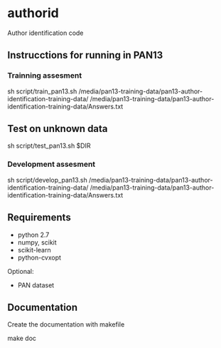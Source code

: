 authorid
========

Author identification code

Instrucctions for running in PAN13
----------------------------------

### Trainning assesment

  sh script/train_pan13.sh /media/pan13-training-data/pan13-author-identification-training-data/ /media/pan13-training-data/pan13-author-identification-training-data/Answers.txt


## Test on unknown data

  sh script/test_pan13.sh $DIR
  

### Development assesment

  sh script/develop_pan13.sh /media/pan13-training-data/pan13-author-identification-training-data/ /media/pan13-training-data/pan13-author-identification-training-data/Answers.txt


Requirements
------------

* python 2.7
* numpy, scikit
* scikit-learn
* python-cvxopt 

Optional:

* PAN dataset


Documentation
-------------

Create the documentation with makefile
  
   make doc



